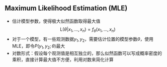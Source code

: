 ## Maximum Likelihood Estimation (MLE)
* 估计模型参数，使得极大似然函数取得最大值
$$
\mathrm{L}\left(\theta | x_{1}, \ldots, x_{n}\right)=f_{\theta}\left(x_{1}, \ldots, x_{n}\right)
$$
* 对于一个模型，有一些观测数据$y_1,y_2$，需要估计位置的模型参数$\theta$，使用MLE，即令$P(y_1,y_2;\theta)$最大
* 对数形式：假设每个观测值是相互独立的，那么似然函数可以写成概率密度的乘积，直接计算最大值不方便，利用对数来简化计算